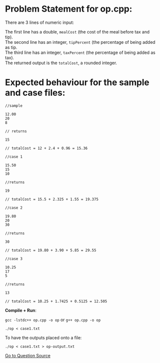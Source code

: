 # Problem Statement for op.cpp:  

There are 3 lines of numeric input:  

The first line has a double, `mealCost` (the cost of the meal before tax and tip).   
The second line has an integer, `tipPercent` (the percentage of  being added as tip.   
The third line has an integer, `taxPercent` (the percentage of  being added as tax).  
The returned output is the `totalCost`, a rounded integer. 

# Expected behaviour for the sample and case files:

```
//sample

12.00
20
8

// returns

15

// totalCost = 12 + 2.4 + 0.96 = 15.36
```

```
//case 1

15.50
15
10

//returns 

19 

// totalCost = 15.5 + 2.325 + 1.55 = 19.375
```

```
//case 2

19.80
20
30

//returns 

30

// totalCost = 19.80 + 3.90 + 5.85 = 29.55
```

```
//case 3

10.25
17
5

//returns 

13

// totalCost = 10.25 + 1.7425 + 0.5125 = 12.505
```


**Compile + Run**:  

`gcc -lstdc++ op.cpp -o op` or `g++ op.cpp -o op`  

`./op < case1.txt`

To have the outputs placed onto a file:  

`./op < case1.txt > op-output.txt`

[Go to Question Source](https://www.hackerrank.com/challenges/30-operators/problem
)  
